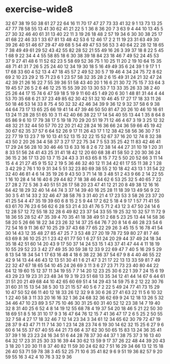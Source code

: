 # exercise-wide8
32
67
38
19
50
38
61
27
22
64
16
11
70
17
47
27
73
33
41
32
9
1
13
73
13
25
47
77
78
58
55
13
41
30
62
41
21
22
5
1
36
8
36
20
7
3
63
9
4
44
10
13
45
5
27
30
32
46
40
61
31
13
40
22
11
3
19
26
18
48
2
57
19
34
6
30
30
38
25
17
41
68
22
46
33
1
33
67
81
13
48
42
53
6
12
46
17
2
2
11
19
23
31
63
49
30
39
26
40
51
46
67
29
47
49
68
5
54
49
47
53
56
53
3
40
64
22
28
12
18
65
7
38
49
49
61
29
52
43
42
55
82
28
52
21
55
49
16
26
3
39
37
18
8
22
5
45
1
68
9
22
34
4
4
55
58
85
18
6
30
38
39
18
84
23
18
46
7
49
52
24
45
53
37
9
27
41
48
6
11
52
62
23
5
58
69
52
36
75
1
10
25
11
20
2
19
10
64
15
35
48
71
41
31
7
26
5
25
24
40
12
34
19
30
18
5
16
49
49
35
6
24
39
1
9
17
1
1
17
68
33
60
4
52
13
4
47
18
45
57
2
49
52
30
5
7
19
46
4
34
24
75
72
8
62
69
2
10
23
29
2
15
71
23
6
1
23
57
58
32
35
28
2
6
15
49
31
24
21
32
47
24
42
39
21
26
16
22
7
55
39
36
51
58
43
40
20
1
16
6
21
30
72
75
15
7
33
64
3
19
45
57
26
5
2
6
46
12
25
15
55
39
20
13
30
53
7
13
33
35
26
33
38
2
40
25
26
44
17
15
74
6
47
59
18
5
19
9
11
60
45
1
49
20
6
30
1
48
81
31
44
4
44
53
70
35
68
6
21
37
23
49
85
62
30
42
51
32
10
46
45
17
27
17
18
33
11
26
50
18
46
53
14
33
8
75
4
50
32
32
42
46
34
39
9
36
12
9
32
37
58
6
9
38
44
64
73
17
13
65
25
66
19
41
14
47
39
46
50
50
81
47
20
26
10
46
10
16
61
13
24
11
28
28
51
65
10
3
11
42
40
66
38
22
17
14
54
40
55
13
44
1
35
8
64
8
65
86
9
6
10
17
79
38
17
5
19
18
70
29
20
51
19
71
12
46
4
67
3
19
3
25
12
32
48
32
21
32
44
50
57
70
22
20
21
42
28
24
16
36
66
24
36
59
66
45
19
42
30
67
62
35
37
57
6
64
52
26
9
17
11
26
43
17
1
12
38
42
58
56
36
30
7
51
22
77
19
13
23
7
19
10
13
41
52
13
15
32
22
15
52
67
37
16
20
12
74
8
32
38
43
50
2
20
26
34
4
58
37
3
27
17
22
75
34
7
5
53
35
25
42
11
83
42
46
41
17
29
24
56
28
10
30
46
46
13
6
33
16
8
2
6
72
38
14
44
27
31
10
19
1
20
31
8
33
51
56
24
41
43
25
31
41
18
42
12
20
60
68
38
41
58
50
2
20
30
36
24
36
15
2
36
17
13
20
13
7
15
24
43
3
31
63
65
8
15
7
72
5
50
20
52
66
3
11
14
15
4
4
21
27
45
9
15
52
2
19
5
36
46
32
40
12
11
34
42
61
17
55
11
38
2
1
28
3
42
29
2
76
1
10
9
31
34
5
51
32
23
80
69
38
55
2
10
18
42
43
13
1
31
54
22
32
40
46
81
4
6
14
35
19
26
9
43
50
3
71
14
18
3
48
51
2
43
9
66
2
14
22
55
1
16
10
28
4
14
16
40
6
29
44
82
7
18
38
46
44
62
6
53
25
32
5
40
65
7
22
27
28
2
72
5
36
3
40
51
51
26
17
58
20
23
47
41
12
21
20
8
49
38
12
16
16
64
42
18
29
32
40
14
44
74
3
37
14
39
40
16
25
28
11
18
39
13
49
56
9
22
30
3
5
41
14
33
2
32
46
47
38
58
76
3
31
40
21
4
17
23
53
3
58
26
23
37
20
41
25
54
4
47
35
19
39
60
6
8
15
2
5
9
44
17
2
62
5
18
4
9
17
1
57
71
41
55
63
61
70
76
23
6
56
62
6
28
53
21
4
33
41
76
5
71
2
43
12
3
47
50
24
14
6
12
28
57
12
72
55
18
32
28
6
49
82
23
37
54
33
55
19
25
32
10
32
57
11
72
9
18
36
55
28
52
47
35
39
4
70
35
41
18
38
49
51
2
68
5
23
25
13
44
14
58
36
58
20
5
26
66
18
22
34
23
26
32
14
37
25
64
76
7
20
8
14
6
46
28
23
54
6
72
54
16
9
11
36
67
10
25
29
37
43
68
77
65
22
29
26
3
45
15
5
16
78
41
54
30
14
43
12
35
48
27
85
47
25
7
3
53
48
27
20
19
78
72
59
80
27
81
7
46
63
69
8
36
10
25
21
1
23
42
61
77
50
1
6
27
51
24
20
29
44
37
49
24
18
34
35
18
42
51
60
14
20
43
9
17
50
37
14
24
53
15
1
43
37
41
47
44
4
11
18
19
10
55
29
52
23
3
42
27
49
35
30
59
38
12
33
9
22
69
47
7
40
5
16
29
5
29
8
13
54
18
34
54
1
17
63
16
48
4
18
6
38
22
36
37
54
67
9
8
4
40
46
55
22
42
9
14
13
44
46
43
12
13
51
30
41
1
6
21
47
3
21
17
22
13
13
33
59
81
7
49
22
32
47
67
18
65
54
10
45
24
26
69
3
11
3
6
27
23
71
73
23
40
80
44
22
64
12
19
60
15
12
37
11
34
19
55
7
7
14
20
12
23
25
30
6
22
1
39
7
24
15
6
19
43
29
23
19
23
31
23
48
34
19
3
19
23
51
68
13
35
34
12
41
44
14
67
6
44
61
31
51
20
21
49
68
44
10
42
65
60
69
51
4
14
29
43
14
59
75
8
2
12
22
30
76
31
60
31
15
13
54
38
5
30
13
21
15
57
40
5
6
7
2
22
5
49
24
77
41
73
15
29
10
47
50
52
66
11
40
12
18
33
26
12
32
9
8
30
6
26
27
41
63
22
11
5
6
10
32
1
22
40
58
3
11
33
20
16
16
32
1
36
24
68
32
36
62
69
9
24
12
18
13
26
5
32
34
46
47
10
23
89
3
57
75
10
46
30
31
25
60
31
40
52
12
23
38
14
7
19
40
32
8
31
40
25
6
52
4
8
14
19
12
55
68
78
4
19
37
54
20
18
46
5
21
22
50
30
18
69
51
8
5
16
31
10
17
9
3
16
47
64
76
12
15
7
41
36
47
17
2
6
5
25
2
50
55
32
7
58
4
27
17
18
32
46
7
12
14
23
34
3
34
61
12
34
65
62
30
79
72
47
19
28
37
9
43
47
71
11
7
14
30
1
23
14
28
23
74
6
19
30
14
62
32
15
25
6
27
9
6
60
6
14
55
37
67
40
55
44
21
73
66
4
37
62
30
50
65
15
83
13
24
36
35
41
37
39
1
16
23
23
24
16
34
51
6
44
28
78
37
30
44
37
1
38
75
37
3
16
13
40
64
32
17
23
31
25
30
33
16
39
44
30
62
13
59
9
17
37
26
22
48
44
39
20
43
3
18
20
1
20
30
11
8
37
40
82
11
59
30
24
62
82
7
51
16
29
34
66
13
12
15
18
26
40
53
71
59
78
38
3
45
52
25
71
10
6
35
41
82
9
6
9
51
19
36
82
57
9
20
59
55
16
3
42
4
10
76
3
32
9
36
